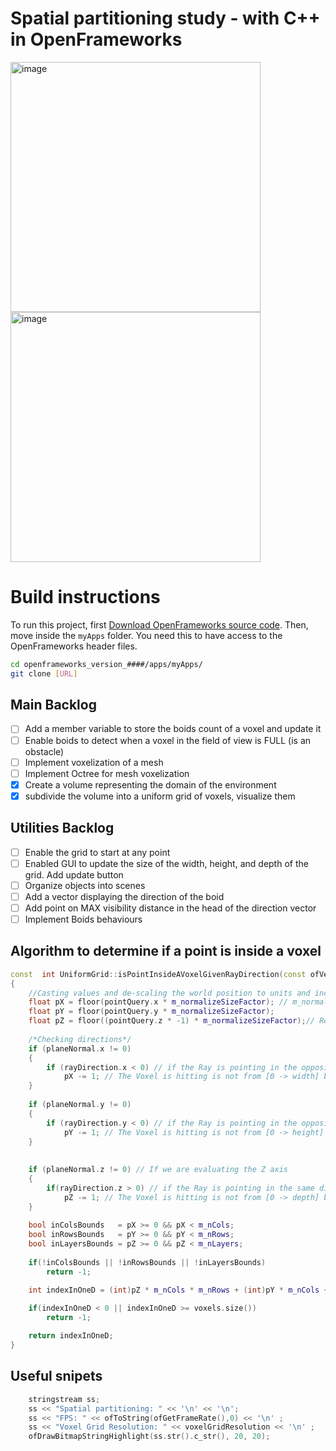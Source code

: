 # Spatial partitioning study - with C++ in OpenFrameworks

<img width="400" alt="image" src="https://github.com/user-attachments/assets/be9ddd61-9139-45b6-bcb7-84c8cb9f3665">
<img width="400" alt="image" src="https://github.com/user-attachments/assets/963b99a4-e775-4128-b00f-f8a33ffb47a5">

# Build instructions
To run this project, first [Download OpenFrameworks source code](https://openframeworks.cc/download/). Then, move inside the `myApps` folder. You need this to have access to the OpenFrameworks header files.
```bash
cd openframeworks_version_####/apps/myApps/
git clone [URL]
```

## Main Backlog
- [ ] Add a member variable to store the boids count of a voxel and update it
- [ ] Enable boids to detect when a voxel in the field of view is FULL (is an obstacle)
- [ ] Implement voxelization of a mesh
- [ ] Implement Octree for mesh voxelization
- [x] Create a volume representing the domain of the environment
- [x] subdivide the volume into a uniform grid of voxels, visualize them
## Utilities Backlog
- [ ] Enable the grid to start at any point
- [ ] Enabled GUI to update the size of the width, height, and depth of the grid. Add update button
- [ ] Organize objects into scenes
- [ ] Add a vector displaying the direction of the boid
- [ ] Add point on MAX visibility distance in the head of the direction vector
- [ ] Implement Boids behaviours

## Algorithm to determine if a point is inside a voxel

```C++
const  int UniformGrid::isPointInsideAVoxelGivenRayDirection(const ofVec3f &pointQuery, const ofVec3f & planeNormal ,const ofVec3f &rayDirection) const
{
    //Casting values and de-scaling the world position to units and increments of 1
    float pX = floor(pointQuery.x * m_normalizeSizeFactor); // m_normalizeSizeFactor = 1/m_voxelSize;
    float pY = floor(pointQuery.y * m_normalizeSizeFactor);
    float pZ = floor((pointQuery.z * -1) * m_normalizeSizeFactor);// Recall that we have defined the depth of the grid to be far away from the camera
    
    /*Checking directions*/
    if (planeNormal.x != 0)
    {
        if (rayDirection.x < 0) // if the Ray is pointing in the opposite direction as the world X Normal
            pX -= 1; // The Voxel is hitting is not from [0 -> width] but [width -> 0]
    }
    
    if (planeNormal.y != 0)
    {
        if (rayDirection.y < 0) // if the Ray is pointing in the opposite direction as the world Y Normal
            pY -= 1; // The Voxel is hitting is not from [0 -> height] but [height -> 0]
    }
    
    
    if (planeNormal.z != 0) // If we are evaluating the Z axis
    {
        if(rayDirection.z > 0) // if the Ray is pointing in the same direction as the world Z Normal
            pZ -= 1; // The Voxel is hitting is not from [0 -> depth] but [depth -> 0]
    }
    
    bool inColsBounds   = pX >= 0 && pX < m_nCols;
    bool inRowsBounds   = pY >= 0 && pY < m_nRows;
    bool inLayersBounds = pZ >= 0 && pZ < m_nLayers;
    
    if(!inColsBounds || !inRowsBounds || !inLayersBounds)
        return -1;

    int indexInOneD = (int)pZ * m_nCols * m_nRows + (int)pY * m_nCols + (int)pX;
    
    if(indexInOneD < 0 || indexInOneD >= voxels.size())
        return -1;

    return indexInOneD;
}
```

## Useful snipets
```C++
    stringstream ss;
    ss << "Spatial partitioning: " << '\n' << '\n';
    ss << "FPS: " << ofToString(ofGetFrameRate(),0) << '\n' ;
    ss << "Voxel Grid Resolution: " << voxelGridResolution << '\n' ;
    ofDrawBitmapStringHighlight(ss.str().c_str(), 20, 20);
```
